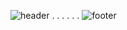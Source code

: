 ![header](https://capsule-render.vercel.app/api?type=rounded&color=FFD159&height=150&section=header&text=mizzu-creations&fontSize=65&fontColor=ffffff)
.
.
.
.
.
.
![footer](https://capsule-render.vercel.app/api?type=soft&color=FFD159&height=50&section=header&text=https://github.com/mizzu-creations/&fontSize=14&fontColor=ffffff)
